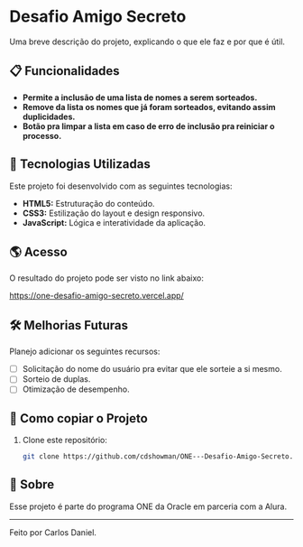 # Desafio Amigo Secreto

Uma breve descrição do projeto, explicando o que ele faz e por que é útil.

## 📋 Funcionalidades

- **Permite a inclusão de uma lista de nomes a serem sorteados.**
- **Remove da lista os nomes que já foram sorteados, evitando assim duplicidades.**
- **Botão pra limpar a lista em caso de erro de inclusão pra reiniciar o processo.**

## 🚀 Tecnologias Utilizadas

Este projeto foi desenvolvido com as seguintes tecnologias:  

- **HTML5:** Estruturação do conteúdo.  
- **CSS3:** Estilização do layout e design responsivo.  
- **JavaScript:** Lógica e interatividade da aplicação.

## 🌎 Acesso

O resultado do projeto pode ser visto no link abaixo:

https://one-desafio-amigo-secreto.vercel.app/

## 🛠️ Melhorias Futuras

Planejo adicionar os seguintes recursos:  

- [ ] Solicitação do nome do usuário pra evitar que ele sorteie a si mesmo.  
- [ ] Sorteio de duplas.  
- [ ] Otimização de desempenho.  

## 🔧 Como copiar o Projeto

1. Clone este repositório:  

   ```bash
   git clone https://github.com/cdshowman/ONE---Desafio-Amigo-Secreto.git

## 📣 Sobre

Esse projeto é parte do programa ONE da Oracle em parceria com a Alura.

_________________________________________


Feito por Carlos Daniel.

